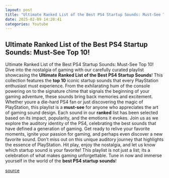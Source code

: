 ```yaml
---
layout: post
title: "Ultimate Ranked List of the Best PS4 Startup Sounds: Must-See Top 10!"
date: 2025-02-09 14:20:41
categories: Youtube
---
```


## Ultimate Ranked List of the Best PS4 Startup Sounds: Must-See Top 10!

Ultimate Ranked List of the Best PS4 Startup Sounds: Must-See Top 10!
Dive into the nostalgia of gaming with our carefully curated playlist showcasing the **Ultimate Ranked List of the Best PS4 Startup Sounds**! This collection features the **top 10** iconic startup sounds that every PlayStation enthusiast must experience. 
From the exhilarating hum of the console powering on to the signature chime that signals the beginning of your gaming adventure, these sounds bring back memories and excitement. Whether youre a die-hard PS4 fan or just discovering the magic of PlayStation, this playlist is a **must-see** for anyone who appreciates the art of gaming sound design.
Each sound in our **ranked** list has been selected based on its impact, popularity, and the emotions it evokes. Join us as we explore the auditory identity of the PS4, celebrating the best sounds that have defined a generation of gaming. 
Get ready to relive your favorite moments, ignite your passion for gaming, and perhaps even discover a new favorite sound. Don’t miss out on this unique auditory journey that highlights the essence of PlayStation. 
Hit play, enjoy the nostalgia, and let us know which startup sound is your favorite! This playlist is not just a list; its a celebration of what makes gaming unforgettable. Tune in now and immerse yourself in the world of the **best PS4 startup sounds**!

[source](https://www.youtube.com/playlist?list=PLKE2N6tdCjXdQJuklbfqTEn-_ZtVdFcdT)
